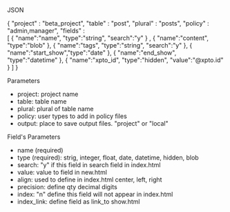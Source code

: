 JSON

{
  "project" : "beta_project",
  "table"   : "post",
  "plural"  : "posts",
  "policy"  : "admin,manager",
  "fields"  :    
  [
    { "name":"name",      "type":"string", "search":"y" } ,
    { "name":"content",   "type":"blob" },
    { "name":"tags",      "type":"string", "search":"y" },
    { "name":"start_show","type":"date" },
    { "name":"end_show",  "type":"datetime" },
    { "name":"xpto_id",   "type":"hidden", "value":"@xpto.id" }
  ]
}

Parameters
- project: project name
- table: table name
- plural: plural of table name
- policy: user types to add in policy files
- output: place to save output files. "project" or "local"

Field's Parameters
- name (required)
- type (required): strig, integer, float, date, datetime, hidden, blob
- search: "y" if this field in search field in index.html
- value: value to field in new.html
- align: used to define <td align=""> in index.html center, left, right
- precision: define qty decimal digits 
- index: "n" define this field will not appear in index.html
- index_link: define field as link_to show.html

